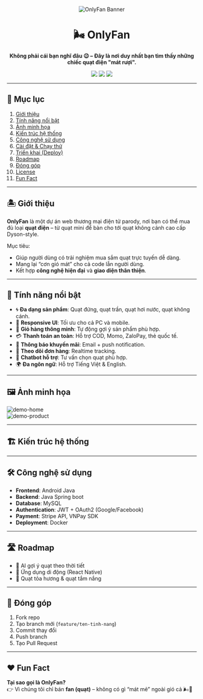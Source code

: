 
<!-- Banner -->
<p align="center">
  <img src="https://dummyimage.com/1000x250/89cff0/ffffff&text=🌬️+OnlyFan+-+Quạt+xịn+dành+cho+tín+đồ+gió+mát" alt="OnlyFan Banner">
</p>

<h1 align="center">🌬️ OnlyFan</h1>
<p align="center">
  <b>Không phải cái bạn nghĩ đâu 😉 – Đây là nơi duy nhất bạn tìm thấy những chiếc quạt điện "mát rượi".</b>
</p>

<p align="center">
  <a href="#"><img src="https://img.shields.io/badge/build-passing-brightgreen?style=for-the-badge&logo=vercel"></a>
  <a href="#"><img src="https://img.shields.io/badge/license-MIT-blue?style=for-the-badge"></a>
  <a href="#"><img src="https://img.shields.io/badge/fans-999+-ff69b4?style=for-the-badge&logo=windicss"></a>
</p>

---

## 📖 Mục lục
1. [Giới thiệu](#-giới-thiệu)
2. [Tính năng nổi bật](#-tính-năng-nổi-bật)
3. [Ảnh minh họa](#-ảnh-minh-họa)
4. [Kiến trúc hệ thống](#-kiến-trúc-hệ-thống)
5. [Công nghệ sử dụng](#-công-nghệ-sử-dụng)
6. [Cài đặt & Chạy thử](#-cài-đặt--chạy-thử)
7. [Triển khai (Deploy)](#-triển-khai-deploy)
8. [Roadmap](#-roadmap)
9. [Đóng góp](#-đóng-góp)
10. [License](#-license)
11. [Fun Fact](#-fun-fact)

---

## 🏝️ Giới thiệu
**OnlyFan** là một dự án web thương mại điện tử parody, nơi bạn có thể mua đủ loại **quạt điện** – từ quạt mini để bàn cho tới quạt không cánh cao cấp Dyson-style.  

Mục tiêu:  
- Giúp người dùng có trải nghiệm mua sắm quạt trực tuyến dễ dàng.  
- Mang lại “cơn gió mát” cho cả code lẫn người dùng.  
- Kết hợp **công nghệ hiện đại** và **giao diện thân thiện**.

---

## 🚀 Tính năng nổi bật
- 🌀 **Đa dạng sản phẩm**: Quạt đứng, quạt trần, quạt hơi nước, quạt không cánh.  
- 📱 **Responsive UI**: Tối ưu cho cả PC và mobile.  
- 🛒 **Giỏ hàng thông minh**: Tự động gợi ý sản phẩm phù hợp.  
- 💳 **Thanh toán an toàn**: Hỗ trợ COD, Momo, ZaloPay, thẻ quốc tế.  
- 🔔 **Thông báo khuyến mãi**: Email + push notification.  
- 🚚 **Theo dõi đơn hàng**: Realtime tracking.  
- 🤖 **Chatbot hỗ trợ**: Tư vấn chọn quạt phù hợp.  
- 🌍 **Đa ngôn ngữ**: Hỗ trợ Tiếng Việt & English.  

---

## 🖼️ Ảnh minh họa

![demo-home](https://dummyimage.com/800x400/333/fff&text=OnlyFan+-+Home+Page+Demo)  
![demo-product](https://dummyimage.com/800x400/444/fff&text=Product+Detail+Page+Demo)  

---

## 🏗️ Kiến trúc hệ thống

---

## 🛠️ Công nghệ sử dụng
- **Frontend**:  Android Java
- **Backend**: Java Spring boot 
- **Database**: MySQL 
- **Authentication**: JWT + OAuth2 (Google/Facebook)  
- **Payment**: Stripe API, VNPay SDK  
- **Deployment**:  Docker  

---

## 🛣️ Roadmap

- 🤖 AI gợi ý quạt theo thời tiết   
- 📱 Ứng dụng di động (React Native)  
- 🌸 Quạt tỏa hương & quạt tắm nắng  

---

## 🤝 Đóng góp

1. Fork repo  
2. Tạo branch mới (`feature/ten-tinh-nang`)  
3. Commit thay đổi  
4. Push branch  
5. Tạo Pull Request  

---


## ❤️ Fun Fact

**Tại sao gọi là OnlyFan?**  
👉 Vì chúng tôi chỉ bán **fan (quạt)** – không có gì “mát mẻ” ngoài gió cả 🌬️🤣
